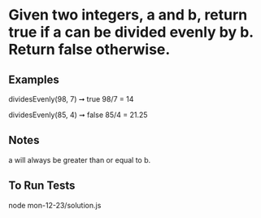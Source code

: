 # Given two integers, a and b, return true if a can be divided evenly by b. Return false otherwise.

## Examples
dividesEvenly(98, 7) ➞ true
98/7 = 14

dividesEvenly(85, 4) ➞ false
85/4 = 21.25

## Notes
a will always be greater than or equal to b.

## To Run Tests
node mon-12-23/solution.js